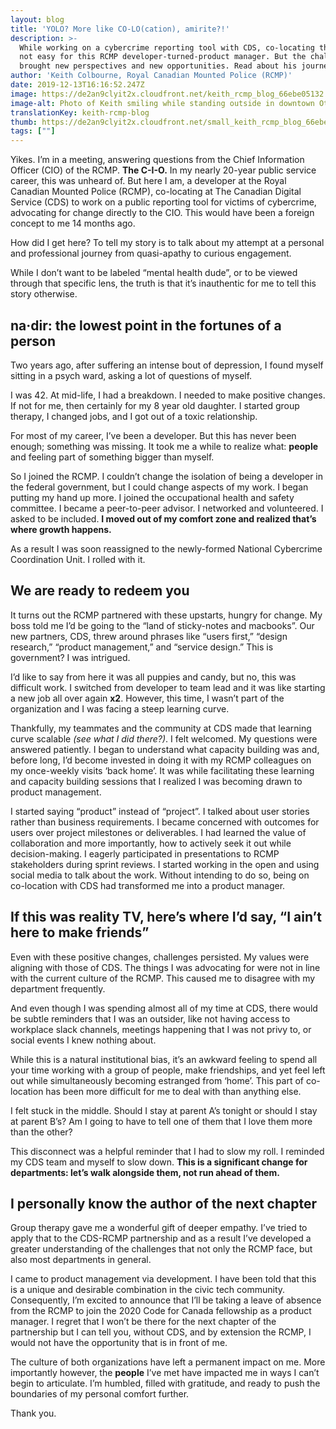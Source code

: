 ```yaml
---
layout: blog
title: 'YOLO? More like CO-LO(cation), amirite?!'
description: >-
  While working on a cybercrime reporting tool with CDS, co-locating there was
  not easy for this RCMP developer-turned-product manager. But the challenges
  brought new perspectives and new opportunities. Read about his journey.
author: 'Keith Colbourne, Royal Canadian Mounted Police (RCMP)'
date: 2019-12-13T16:16:52.247Z
image: https://de2an9clyit2x.cloudfront.net/keith_rcmp_blog_66ebe05132.jpg
image-alt: Photo of Keith smiling while standing outside in downtown Ottawa.
translationKey: keith-rcmp-blog
thumb: https://de2an9clyit2x.cloudfront.net/small_keith_rcmp_blog_66ebe05132.jpg
tags: [""]
---
```

Yikes.  I’m in a meeting, answering questions from the Chief Information Officer (CIO) of the RCMP. **The C-I-O.** In my nearly 20-year public service career, this was unheard of. But here I am, a developer at the Royal Canadian Mounted Police (RCMP), co-locating at The Canadian Digital Service (CDS) to work on a public reporting tool for victims of cybercrime, advocating for change directly to the CIO. This would have been a foreign concept to me 14 months ago.

How did I get here? To tell my story is to talk about my attempt at a personal and professional journey from quasi-apathy to curious engagement.

While I don’t want to be labeled “mental health dude”, or to be viewed through that specific lens, the truth is that it’s inauthentic for me to tell this story otherwise.

## na·dir: the lowest point in the fortunes of a person
Two years ago, after suffering an intense bout of depression, I found myself sitting in a psych ward, asking a lot of questions of myself.

I was 42. At mid-life, I had a breakdown. I needed to make positive changes. If not for me, then certainly for my 8 year old daughter. I started group therapy, I changed jobs, and I got out of a toxic relationship.

For most of my career, I’ve been a developer. But this has never been enough; something was missing. It took me a while to realize what: **people** and feeling part of something bigger than myself.

So I joined the RCMP. I couldn’t change the isolation of being a developer in the federal government, but I could change aspects of my work. I began putting my hand up more. I joined the occupational health and safety committee. I became a peer-to-peer advisor. I networked and volunteered. I asked to be included. **I moved out of my comfort zone and realized that’s where growth happens.**

As a result I was soon reassigned to the newly-formed National Cybercrime Coordination Unit. I rolled with it.

## We are ready to redeem you
It turns out the RCMP partnered with these upstarts, hungry for change. My boss told me I’d be going to the “land of sticky-notes and macbooks”. Our new partners, CDS, threw around phrases like “users first,” “design research,” “product management,” and “service design.” This is government? I was intrigued.

I’d like to say from here it was all puppies and candy, but no, this was difficult work. I switched from developer to team lead and it was like starting a new job all over again **x2**. However, this time, I wasn’t part of the organization and I was facing a steep learning curve.

Thankfully, my teammates and the community at CDS made that learning curve scalable *(see what I did there?)*. I felt welcomed. My questions were answered patiently. I began to understand what capacity building was and, before long, I’d become invested in doing it with my RCMP colleagues on my once-weekly visits ‘back home’. It was while facilitating these learning and capacity building sessions that I realized I was becoming drawn to product management.

I started saying “product” instead of “project”. I talked about user stories rather than business requirements. I became concerned with outcomes for users over project milestones or deliverables. I had learned the value of collaboration and more importantly, how to actively seek it out while decision-making. I eagerly participated in presentations to RCMP stakeholders during sprint reviews. I started working in the open and using social media to talk about the work. Without intending to do so, being on co-location with CDS had transformed me into a product manager.

## If this was reality TV, here’s where I’d say, “I ain’t here to make friends”
Even with these positive changes, challenges persisted. My values were aligning with those of CDS. The things I was advocating for were not in line with the current culture of the RCMP. This caused me to disagree with my department frequently.

And even though I was spending almost all of my time at CDS, there would be subtle reminders that I was an outsider, like not having access to workplace slack channels, meetings happening that I was not privy to, or social events I knew nothing about.

While this is a natural institutional bias, it’s an awkward feeling to spend all your time working with a group of people, make friendships, and yet feel left out while simultaneously becoming estranged from ‘home’. This part of co-location has been more difficult for me to deal with than anything else.

I felt stuck in the middle. Should I stay at parent A’s tonight or should I stay at parent B’s? Am I going to have to tell one of them that I love them more than the other?

This disconnect was a helpful reminder that I had to slow my roll. I reminded my CDS team and myself to slow down. **This is a significant change for departments: let’s walk alongside them, not run ahead of them.**

## I personally know the author of the next chapter
Group therapy gave me a wonderful gift of deeper empathy. I’ve tried to apply that to the CDS-RCMP partnership and as a result I’ve developed a greater understanding of the challenges that not only the RCMP face, but also most departments in general.

I came to product management via development. I have been told that this is a unique and desirable combination in the civic tech community. Consequently, I’m excited to announce that I’ll be taking a leave of absence from the RCMP to join the 2020 Code for Canada fellowship as a product manager. I regret that I won’t be there for the next chapter of the partnership but I can tell you, without CDS, and by extension the RCMP, I would not have the opportunity that is in front of me.

The culture of both organizations have left a permanent impact on me. More importantly however, the **people** I’ve met have impacted me in ways I can’t begin to articulate. I’m humbled, filled with gratitude, and ready to push the boundaries of my personal comfort further.

Thank you.

